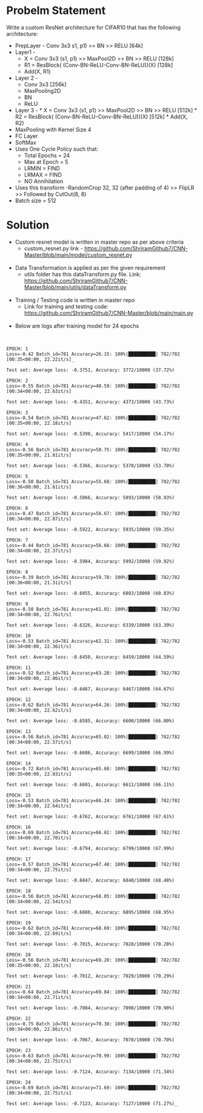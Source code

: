 # Probelm Statement


Write a custom ResNet architecture for CIFAR10 that has the following architecture:
  * PrepLayer - Conv 3x3 s1, p1) >> BN >> RELU [64k]
  * Layer1 -
      * X = Conv 3x3 (s1, p1) >> MaxPool2D >> BN >> RELU [128k]
      * R1 = ResBlock( (Conv-BN-ReLU-Conv-BN-ReLU))(X) [128k] 
      * Add(X, R1)
  * Layer 2 -
      * Conv 3x3 [256k]
      * MaxPooling2D
      * BN
      * ReLU
* Layer 3 -
      * X = Conv 3x3 (s1, p1) >> MaxPool2D >> BN >> RELU [512k]
      * R2 = ResBlock( (Conv-BN-ReLU-Conv-BN-ReLU))(X) [512k]
      * Add(X, R2)
* MaxPooling with Kernel Size 4
* FC Layer 
* SoftMax
* Uses One Cycle Policy such that:
    * Total Epochs = 24
    * Max at Epoch = 5
    * LRMIN = FIND
    * LRMAX = FIND
    * NO Annihilation
* Uses this transform -RandomCrop 32, 32 (after padding of 4) >> FlipLR >> Followed by CutOut(8, 8)
* Batch size = 512

# Solution

* Custom resnet model is written in master repo as per above criteria
  *  custom_resnet.py link - https://github.com/ShriramGithub7/CNN-Master/blob/main/model/custom_resnet.py
  <br><br>
* Data Transformation is applied as per the given requirement
  * utils folder has this dataTransform.py file. Link: https://github.com/ShriramGithub7/CNN-Master/blob/main/utils/dataTransform.py
 <br><br>
* Training / Testing code is written in master repo
  * Link for training and testing code: https://github.com/ShriramGithub7/CNN-Master/blob/main/main.py
  <br>
* Below are logs after training model for 24 epochs
<br>
  
  
    EPOCH: 1
    Loss=-0.42 Batch_id=781 Accuracy=26.15: 100%|██████████| 782/782 [00:35<00:00, 22.22it/s]_

    Test set: Average loss: -0.3751, Accuracy: 3772/10000 (37.72%)

    EPOCH: 2
    Loss=-0.55 Batch_id=781 Accuracy=40.59: 100%|██████████| 782/782 [00:34<00:00, 22.63it/s]

    Test set: Average loss: -0.4351, Accuracy: 4373/10000 (43.73%)

    EPOCH: 3
    Loss=-0.54 Batch_id=781 Accuracy=47.62: 100%|██████████| 782/782 [00:35<00:00, 22.18it/s]

    Test set: Average loss: -0.5398, Accuracy: 5417/10000 (54.17%)

    EPOCH: 4
    Loss=-0.56 Batch_id=781 Accuracy=50.75: 100%|██████████| 782/782 [00:35<00:00, 21.81it/s]

    Test set: Average loss: -0.5366, Accuracy: 5370/10000 (53.70%)

    EPOCH: 5
    Loss=-0.50 Batch_id=781 Accuracy=55.68: 100%|██████████| 782/782 [00:36<00:00, 21.61it/s]

    Test set: Average loss: -0.5866, Accuracy: 5893/10000 (58.93%)

    EPOCH: 6
    Loss=-0.47 Batch_id=781 Accuracy=56.67: 100%|██████████| 782/782 [00:34<00:00, 22.87it/s]

    Test set: Average loss: -0.5922, Accuracy: 5935/10000 (59.35%)

    EPOCH: 7
    Loss=-0.44 Batch_id=781 Accuracy=56.66: 100%|██████████| 782/782 [00:34<00:00, 22.37it/s]

    Test set: Average loss: -0.5984, Accuracy: 5992/10000 (59.92%)

    EPOCH: 8
    Loss=-0.39 Batch_id=781 Accuracy=59.78: 100%|██████████| 782/782 [00:36<00:00, 21.31it/s]

    Test set: Average loss: -0.6055, Accuracy: 6083/10000 (60.83%)

    EPOCH: 9
    Loss=-0.50 Batch_id=781 Accuracy=61.01: 100%|██████████| 782/782 [00:34<00:00, 22.76it/s]

    Test set: Average loss: -0.6326, Accuracy: 6339/10000 (63.39%)

    EPOCH: 10
    Loss=-0.53 Batch_id=781 Accuracy=62.31: 100%|██████████| 782/782 [00:34<00:00, 22.36it/s]

    Test set: Average loss: -0.6450, Accuracy: 6459/10000 (64.59%)

    EPOCH: 11
    Loss=-0.52 Batch_id=781 Accuracy=63.20: 100%|██████████| 782/782 [00:34<00:00, 22.86it/s]

    Test set: Average loss: -0.6467, Accuracy: 6467/10000 (64.67%)

    EPOCH: 12
    Loss=-0.62 Batch_id=781 Accuracy=64.26: 100%|██████████| 782/782 [00:34<00:00, 22.62it/s]

    Test set: Average loss: -0.6585, Accuracy: 6600/10000 (66.00%)

    EPOCH: 13
    Loss=-0.56 Batch_id=781 Accuracy=65.02: 100%|██████████| 782/782 [00:34<00:00, 22.57it/s]

    Test set: Average loss: -0.6686, Accuracy: 6699/10000 (66.99%)

    EPOCH: 14
    Loss=-0.72 Batch_id=781 Accuracy=65.68: 100%|██████████| 782/782 [00:35<00:00, 22.03it/s]

    Test set: Average loss: -0.6601, Accuracy: 6611/10000 (66.11%)

    EPOCH: 15
    Loss=-0.53 Batch_id=781 Accuracy=66.24: 100%|██████████| 782/782 [00:34<00:00, 22.64it/s]

    Test set: Average loss: -0.6762, Accuracy: 6761/10000 (67.61%)

    EPOCH: 16
    Loss=-0.69 Batch_id=781 Accuracy=66.82: 100%|██████████| 782/782 [00:34<00:00, 22.70it/s]

    Test set: Average loss: -0.6794, Accuracy: 6799/10000 (67.99%)

    EPOCH: 17
    Loss=-0.57 Batch_id=781 Accuracy=67.48: 100%|██████████| 782/782 [00:34<00:00, 22.75it/s]

    Test set: Average loss: -0.6847, Accuracy: 6848/10000 (68.48%)

    EPOCH: 18
    Loss=-0.56 Batch_id=781 Accuracy=68.05: 100%|██████████| 782/782 [00:34<00:00, 22.54it/s]

    Test set: Average loss: -0.6880, Accuracy: 6895/10000 (68.95%)

    EPOCH: 19
    Loss=-0.62 Batch_id=781 Accuracy=68.69: 100%|██████████| 782/782 [00:34<00:00, 22.69it/s]

    Test set: Average loss: -0.7015, Accuracy: 7028/10000 (70.28%)

    EPOCH: 20
    Loss=-0.56 Batch_id=781 Accuracy=69.20: 100%|██████████| 782/782 [00:35<00:00, 22.18it/s]

    Test set: Average loss: -0.7012, Accuracy: 7029/10000 (70.29%)

    EPOCH: 21
    Loss=-0.64 Batch_id=781 Accuracy=69.84: 100%|██████████| 782/782 [00:34<00:00, 22.71it/s]

    Test set: Average loss: -0.7084, Accuracy: 7090/10000 (70.90%)

    EPOCH: 22
    Loss=-0.75 Batch_id=781 Accuracy=70.38: 100%|██████████| 782/782 [00:34<00:00, 22.66it/s]

    Test set: Average loss: -0.7067, Accuracy: 7070/10000 (70.70%)

    EPOCH: 23
    Loss=-0.63 Batch_id=781 Accuracy=70.99: 100%|██████████| 782/782 [00:34<00:00, 22.75it/s]

    Test set: Average loss: -0.7124, Accuracy: 7134/10000 (71.34%)

    EPOCH: 24
    Loss=-0.69 Batch_id=781 Accuracy=71.69: 100%|██████████| 782/782 [00:34<00:00, 22.75it/s]

    Test set: Average loss: -0.7123, Accuracy: 7127/10000 (71.27%)_


  
